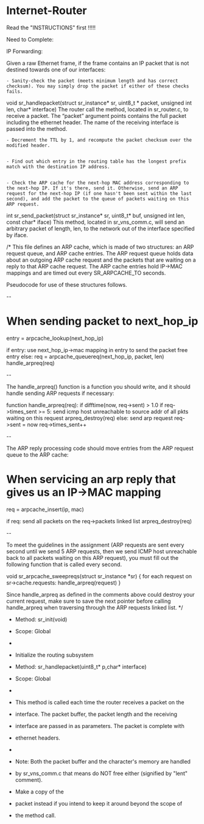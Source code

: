 # Internet-Router

Read the "INSTRUCTIONS" first !!!!!

Need to Complete:

IP Forwarding:

Given a raw Ethernet frame, if the frame contains an IP packet that is not destined towards one of our interfaces:

    - Sanity-check the packet (meets minimum length and has correct checksum). You may simply drop the packet if either of these checks fails.

void sr_handlepacket(struct sr_instance* sr, uint8_t * packet, unsigned int len, char* interface) The router call the method, located in sr_router.c, to receive a packet. The “packet” argument points contains the full packet including the ethernet header. The name of the receiving interface is passed into the method.




    - Decrement the TTL by 1, and recompute the packet checksum over the modified header.


    - Find out which entry in the routing table has the longest prefix match with the destination IP address.


    - Check the ARP cache for the next-hop MAC address corresponding to the next-hop IP. If it's there, send it. Otherwise, send an ARP request for the next-hop IP (if one hasn't been sent within the last second), and add the packet to the queue of packets waiting on this ARP request.

int sr_send_packet(struct sr_instance* sr, uint8_t* buf, unsigned int len, const char* iface)
    This method, located in sr_vns_comm.c, will send an arbitrary packet of length, len, to the network out of the interface specified by iface.












/* This file defines an ARP cache, which is made of two structures: an ARP
   request queue, and ARP cache entries. The ARP request queue holds data about an outgoing ARP cache request and the packets that are waiting on a reply
   to that ARP cache request. The ARP cache entries hold IP->MAC mappings and
   are timed out every SR_ARPCACHE_TO seconds.

   Pseudocode for use of these structures follows.

   --

   # When sending packet to next_hop_ip
   entry = arpcache_lookup(next_hop_ip)

   if entry:
       use next_hop_ip->mac mapping in entry to send the packet
       free entry
   else:
       req = arpcache_queuereq(next_hop_ip, packet, len)
       handle_arpreq(req)

   --

   The handle_arpreq() function is a function you should write, and it should
   handle sending ARP requests if necessary:

   function handle_arpreq(req):
       if difftime(now, req->sent) > 1.0
           if req->times_sent >= 5:
               send icmp host unreachable to source addr of all pkts waiting
                 on this request
               arpreq_destroy(req)
           else:
               send arp request
               req->sent = now
               req->times_sent++

   --

   The ARP reply processing code should move entries from the ARP request
   queue to the ARP cache:

   # When servicing an arp reply that gives us an IP->MAC mapping
   req = arpcache_insert(ip, mac)

   if req:
       send all packets on the req->packets linked list
       arpreq_destroy(req)

   --

   To meet the guidelines in the assignment (ARP requests are sent every second
   until we send 5 ARP requests, then we send ICMP host unreachable back to
   all packets waiting on this ARP request), you must fill out the following
   function that is called every second.

   void sr_arpcache_sweepreqs(struct sr_instance *sr) {
       for each request on sr->cache.requests:
           handle_arpreq(request)
   }

   Since handle_arpreq as defined in the comments above could destroy your
   current request, make sure to save the next pointer before calling
   handle_arpreq when traversing through the ARP requests linked list.
 */



 * Method: sr_init(void)
 * Scope:  Global
 *
 * Initialize the routing subsystem


 * Method: sr_handlepacket(uint8_t* p,char* interface)
 * Scope:  Global
 *
 * This method is called each time the router receives a packet on the
 * interface.  The packet buffer, the packet length and the receiving
 * interface are passed in as parameters. The packet is complete with
 * ethernet headers.
 *
 * Note: Both the packet buffer and the character's memory are handled
 * by sr_vns_comm.c that means do NOT free either (signified by "lent" comment).  
 * Make a copy of the
 * packet instead if you intend to keep it around beyond the scope of
 * the method call.




